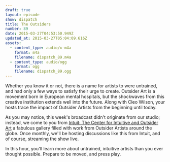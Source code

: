 ```yaml
---
draft: true
layout: episode
show: dispatch
title: The Outsiders
number: 89
date: 2015-03-27T04:53:50.949Z
updated_at: 2015-03-27T05:04:09.616Z
assets:
  - content_type: audio/x-m4a
    format: m4a
    filename: dispatch_89.m4a
  - content_type: audio/ogg
    format: ogg
    filename: dispatch_89.ogg
---
```

Whether you know it or not, there is a name for artists to were untrained, and had only a few ways to satisfy their urge to create. Outsider Art is a movement born in European mental hospitals, but the shockwaves from this creative institution extends well into the future. Along with Cleo Wilson, your hosts trace the impact of Outsider Artists from the beginning until today.

As you may notice, this week's broadcast didn't originate from our studio; instead, we come to you from [Intuit: The Center for Intuitive and Outsider Art](http://art.org) a fabulous gallery filled with work from Outsider Artists around the globe. Once monthly, we'll be hosting discussions like this from Intuit, and of course, streaming the show live.

In this hour, you'll learn more about untrained, intuitive artists than you ever thought possible. Prepare to be moved, and press play.